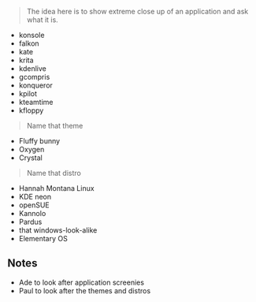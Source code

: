 > The idea here is to show extreme close up of an application
> and ask what it is.

- konsole
- falkon
- kate
- krita
- kdenlive
- gcompris
- konqueror
- kpilot
- kteamtime
- kfloppy

> Name that theme

- Fluffy bunny
- Oxygen
- Crystal

> Name that distro

- Hannah Montana Linux
- KDE neon
- openSUE
- Kannolo
- Pardus
- that windows-look-alike
- Elementary OS

## Notes
- Ade to look after application screenies
- Paul to look after the themes and distros